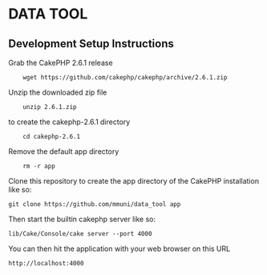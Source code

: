 DATA TOOL
=========

Development Setup Instructions
------------------------------

Grab the CakePHP 2.6.1 release

        wget https://github.com/cakephp/cakephp/archive/2.6.1.zip

Unzip the downloaded zip file

        unzip 2.6.1.zip

to create the cakephp-2.6.1 directory

        cd cakephp-2.6.1

Remove the default app directory

        rm -r app

Clone this repository to create the app directory of the CakePHP installation like so:

    git clone https://github.com/mmuni/data_tool app
    
Then start the builtin cakephp server like so:

    lib/Cake/Console/cake server --port 4000
    
You can then hit the application with your web browser on this URL

    http://localhost:4000
